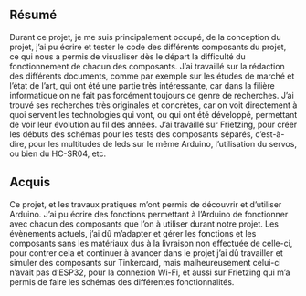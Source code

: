 ## Résumé 

Durant ce projet, je me suis principalement occupé, de la conception du projet, j’ai pu écrire et tester le code des différents composants du projet, ce qui nous a permis de visualiser dès le départ la difficulté du fonctionnement de chacun des composants. 
J’ai travaillé sur la rédaction des différents documents, comme par exemple sur les études de marché et l’état de l’art, qui ont été une partie très intéressante, car dans la filière informatique on ne fait pas forcément toujours ce genre de recherches. 
J’ai trouvé ses recherches très originales et concrètes, car on voit directement à quoi servent les technologies qui vont, ou qui ont été développé, permettant de voir leur évolution au fil des années. J’ai travaillé sur Frietzing, pour créer les débuts des schémas pour les tests des composants séparés, c’est-à-dire, pour les multitudes de leds sur le même Arduino, l’utilisation du servos, ou bien du HC-SR04, etc.

## Acquis

Ce projet, et les travaux pratiques m’ont permis de découvrir et d’utiliser Arduino. J’ai pu écrire des fonctions permettant à l’Arduino de fonctionner avec chacun des composants que l’on à utiliser durant notre projet. 
Les évènements actuels, j’ai dû m’adapter et gérer les fonctions et les composants sans les matériaux dus à la livraison non effectuée de celle-ci, pour contrer cela et continuer à avancer dans le projet j’ai dû travailler et simuler des composants sur Tinkercard, mais malheureusement celui-ci n’avait pas d’ESP32, pour la connexion Wi-Fi, et aussi sur Frietzing qui m’a permis de faire les schémas des différentes fonctionnalités.  

